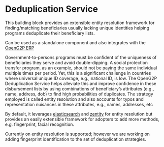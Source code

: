 # Deduplication Service

This building block provides an extensible entity resolution framework for finding/matching beneficiaries usually lacking unique identities helping programs deduplicate their beneficiary lists.

Can be used as a standalone component and also integrates with the [OpenG2P ERP](https://docs.openg2p.org/erp)

Government-to-persons programs must be confident of the uniqueness of beneficiaries they serve and avoid double-dipping. A social protection transfer program, as an example, should not be paying the same individual multiple times per period. Yet, this is a significant challenge in countries where universal unique ID coverage, e.g., national ID, is low. The OpenG2P Deduplication Service helps alleviate this and improve confidence in these disbursement lists by using combinations of beneficiary’s attributes (e.g., name, address, dob) to find high probabilities of duplicates. The strategy employed is called entity resolution and also accounts for typos and representation nuisances in these attributes, e.g., names, addresses, etc

By default, it leverages [elasticsearch](https://www.elastic.co/) and [zentity](https://zentity.io/) for entity resolution but provides an easily extensible framework for adopters to add more methods, e.g. fingerprint, facial recognition.

Currently on entity resolution is supported; however we are working on adding fingerprint identification to the set of deduplication strategies.

